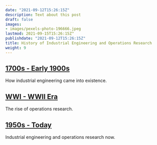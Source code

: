 ```yaml
---
date: "2021-09-12T15:26:15Z"
description: Text about this post
draft: false
images:
- images/pexels-photo-196666.jpeg
lastmod: 2021-09-15T15:26:15Z"
publishdate: "2021-09-12T15:26:15Z"
title: History of Industrial Engineering and Operations Research
weight: 9
---
```


## [1700s - Early 1900s](./1700s-to-Early-1900s)

How industrial engineering came into existence. 

## [WWI - WWII Era](./WWI-to-WWII-era)

The rise of operations research.

## [1950s - Today](./1950s-to-Today)

Industrial engineering and operations research now.
